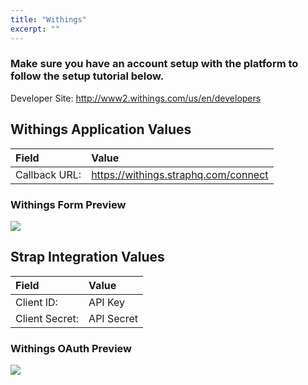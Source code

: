 ```yaml
---
title: "Withings"
excerpt: ""
---
```

### Make sure you have an account setup with the platform to follow the setup tutorial below.

Developer Site: <a href="http://www2.withings.com/us/en/developers" target="_blank">http://www2.withings.com/us/en/developers</a>

## Withings Application Values

| **Field** | **Value** |
| :--- | :--- |
| Callback URL: | https://withings.straphq.com/connect |


### Withings Form Preview
![](https://storage.googleapis.com/strap-docs/withings.png)


## Strap Integration Values
| **Field** | **Value** |
| :--- | :--- |
| Client ID: | API Key |
| Client Secret: | API Secret |
 
### Withings OAuth Preview
![](https://storage.googleapis.com/strap-docs/withings-oauth.png)